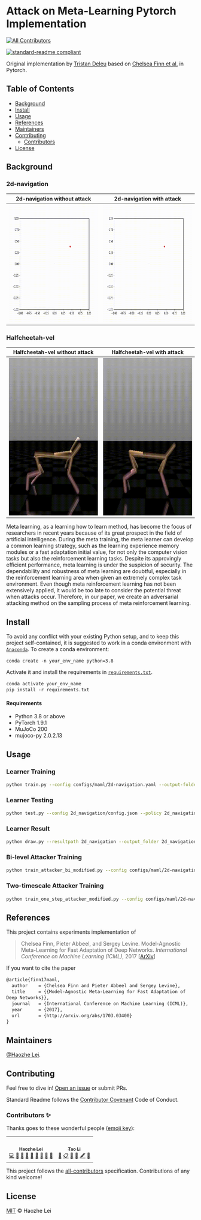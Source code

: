 # Attack on Meta-Learning Pytorch Implementation
<!-- ALL-CONTRIBUTORS-BADGE:START - Do not remove or modify this section -->
[![All Contributors](https://img.shields.io/badge/all_contributors-2-orange.svg?style=flat-square)](#contributors-)
<!-- ALL-CONTRIBUTORS-BADGE:END -->

[![standard-readme compliant](https://img.shields.io/badge/readme%20style-standard-brightgreen.svg?style=flat-square)](https://github.com/RichardLitt/standard-readme)

Original implementation by [Tristan Deleu](https://github.com/tristandeleu/pytorch-maml-rl) based on [Chelsea Finn et al.](https://arxiv.org/abs/1703.03400) in Pytorch.

## Table of Contents

- [Background](#background)
- [Install](#install)
- [Usage](#usage)
- [References](#references)
- [Maintainers](#maintainers)
- [Contributing](#contributing)
	- [Contributors](#contributors)
- [License](#license)

## Background

### 2d-navigation
2d-navigation without attack             |  2d-navigation with attack
:-------------------------:|:-------------------------:
<img width="420" height="315" src="https://github.com/Panshark/Attack_metaRL/blob/main/image_source/withoutattack_2d.gif"/>  |  <img width="420" height="315" src="https://github.com/Panshark/Attack_metaRL/blob/main/image_source/attack_2d.gif"/>

### Halfcheetah-vel
Halfcheetah-vel without attack             |  Halfcheetah-vel with attack
:-------------------------:|:-------------------------:
<img width="420" height="420" src="https://github.com/Panshark/Attack_metaRL/blob/main/image_source/withoutattack_cheetah.gif"/>  |  <img width="420" height="420" src="https://github.com/Panshark/Attack_metaRL/blob/main/image_source/attack_cheetah.gif"/>

Meta learning, as a learning how to learn method, has become the focus of researchers in recent years because of its great prospect in the field of artificial intelligence. During the meta training, the meta learner can develop a common learning strategy, such as the learning experience memory modules or a fast adaptation initial value, for not only the computer vision tasks but also the reinforcement learning tasks. Despite its approvingly efficient performance, meta learning is under the suspicion of security. The dependability and robustness of meta learning are doubtful, especially in the reinforcement learning area when given an extremely complex task environment. Even though meta reinforcement learning has not been extensively applied, it would be too late to consider the potential threat when attacks occur. Therefore, in our paper, we create an adversarial attacking method on the sampling process of meta reinforcement learning.

## Install

To avoid any conflict with your existing Python setup, and to keep this project self-contained, it is suggested to work in a conda environment with [`Anaconda`](https://www.anaconda.com/). To create a conda environment:
```
conda create -n your_env_name python=3.8
```
Activate it and install the requirements in [`requirements.txt`](requirements.txt).
```
conda activate your_env_name
pip install -r requirements.txt
```

#### Requirements
 - Python 3.8 or above
 - PyTorch 1.9.1
 - MuJoCo 200
 - mujoco-py 2.0.2.13

## Usage

### Learner Training

```sh
python train.py --config configs/maml/2d-navigation.yaml --output-folder 2d_navigation --seed 1 --num-workers 8 --use-cuda
```

### Learner Testing

```sh
python test.py --config 2d_navigation/config.json --policy 2d_navigation/policy.th --output 2d_navigation/results.npz --num-batches 10 --meta-batch-size 20 --num-workers 12 --use-cuda
```

### Learner Result

```sh
python draw.py --resultpath 2d_navigation --output_folder 2d_navigation/returns --num-batches 10 --num-traj 20 
```

### Bi-level Attacker Training

```sh
python train_attacker_bi_modified.py --config configs/maml/2d-navigation.yaml --output-folder 2d_navigation_bi --seed 1 --num-workers 8 --use-cuda
```

### Two-timescale Attacker Training

```sh
python train_one_step_attacker_modified.py --config configs/maml/2d-navigation.yaml --output-folder 2d_navigation_tt --seed 1 --num-workers 8 --use-cuda
```

## References
This project contains experiments implementation of
> Chelsea Finn, Pieter Abbeel, and Sergey Levine. Model-Agnostic Meta-Learning for Fast Adaptation of Deep
Networks. _International Conference on Machine Learning (ICML)_, 2017 [[ArXiv](https://arxiv.org/abs/1703.03400)]

If you want to cite the paper
```
@article{finn17maml,
  author    = {Chelsea Finn and Pieter Abbeel and Sergey Levine},
  title     = {{Model-Agnostic Meta-Learning for Fast Adaptation of Deep Networks}},
  journal   = {International Conference on Machine Learning (ICML)},
  year      = {2017},
  url       = {http://arxiv.org/abs/1703.03400}
}
```

## Maintainers

[@Haozhe Lei](https://github.com/Panshark).

## Contributing

Feel free to dive in! [Open an issue](https://github.com/Panshark/Attack_metaRL/issues/new) or submit PRs.

Standard Readme follows the [Contributor Covenant](http://contributor-covenant.org/version/1/3/0/) Code of Conduct.

### Contributors ✨

Thanks goes to these wonderful people ([emoji key](https://allcontributors.org/docs/en/emoji-key)):

<!-- ALL-CONTRIBUTORS-LIST:START - Do not remove or modify this section -->
<!-- prettier-ignore-start -->
<!-- markdownlint-disable -->
<table>
  <tr>
    <td align="center"><a href="https://github.com/Panshark"><img src="https://avatars.githubusercontent.com/u/71244619?v=4?s=100" width="100px;" alt=""/><br /><sub><b>Haozhe Lei</b></sub></a><br /><a href="https://github.com/Panshark/Attack_metaRL/commits?author=Panshark" title="Code">💻</a> <a href="#data-Panshark" title="Data">🔣</a> <a href="https://github.com/Panshark/Attack_metaRL/commits?author=Panshark" title="Documentation">📖</a> <a href="#ideas-Panshark" title="Ideas, Planning, & Feedback">🤔</a> <a href="#maintenance-Panshark" title="Maintenance">🚧</a> <a href="#projectManagement-Panshark" title="Project Management">📆</a> <a href="#question-Panshark" title="Answering Questions">💬</a> <a href="https://github.com/Panshark/Attack_metaRL/pulls?q=is%3Apr+reviewed-by%3APanshark" title="Reviewed Pull Requests">👀</a> <a href="#design-Panshark" title="Design">🎨</a></td>
    <td align="center"><a href="https://engineering.nyu.edu/student/tao-li-0"><img src="https://avatars.githubusercontent.com/u/46550706?v=4?s=100" width="100px;" alt=""/><br /><sub><b>Tao Li</b></sub></a><br /><a href="#design-TaoLi-NYU" title="Design">🎨</a> <a href="#eventOrganizing-TaoLi-NYU" title="Event Organizing">📋</a> <a href="#ideas-TaoLi-NYU" title="Ideas, Planning, & Feedback">🤔</a> <a href="#data-TaoLi-NYU" title="Data">🔣</a> <a href="#content-TaoLi-NYU" title="Content">🖋</a> <a href="#question-TaoLi-NYU" title="Answering Questions">💬</a></td>
  </tr>
</table>

<!-- markdownlint-restore -->
<!-- prettier-ignore-end -->

<!-- ALL-CONTRIBUTORS-LIST:END -->

This project follows the [all-contributors](https://github.com/all-contributors/all-contributors) specification. Contributions of any kind welcome!

## License

[MIT](LICENSE) © Haozhe Lei
